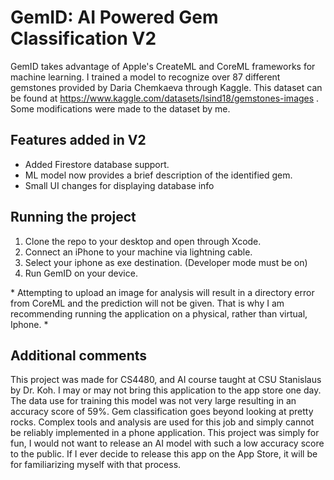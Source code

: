 #  GemID: AI Powered Gem Classification V2

GemID takes advantage of Apple's CreateML and CoreML frameworks for machine learning. I trained a model to recognize over 
87 different gemstones provided by Daria Chemkaeva through Kaggle. This dataset can be found at https://www.kaggle.com/datasets/lsind18/gemstones-images . Some modifications were made to the dataset by me.

## Features added in V2
- Added Firestore database support.
- ML model now provides a brief description of the identified gem.
- Small UI changes for displaying database info

## Running the project

1. Clone the repo to your desktop and open through Xcode. 
2. Connect an iPhone to your machine via lightning cable.
3. Select your iphone as exe destination. (Developer mode must be on)
4. Run GemID on your device.

\* Attempting to upload an image for analysis will result in a directory error from CoreML and the prediction will not be given. That is why I am recommending running the application on a physical, rather than virtual, Iphone. \*

## Additional comments

This project was made for CS4480, and AI course taught at CSU Stanislaus by Dr. Koh. I may or may not bring this application to the app store one day. The data use for training this model was not very large resulting in an accuracy score of 59%. Gem classification goes beyond looking at pretty rocks. Complex tools and analysis are used for this job and simply cannot be reliably implemented in a phone application. This project was simply for fun, I would not want to release an AI model with such a low accuracy score to the public. If I ever decide to release this app on the App Store, it will be for familiarizing myself with that process. 
